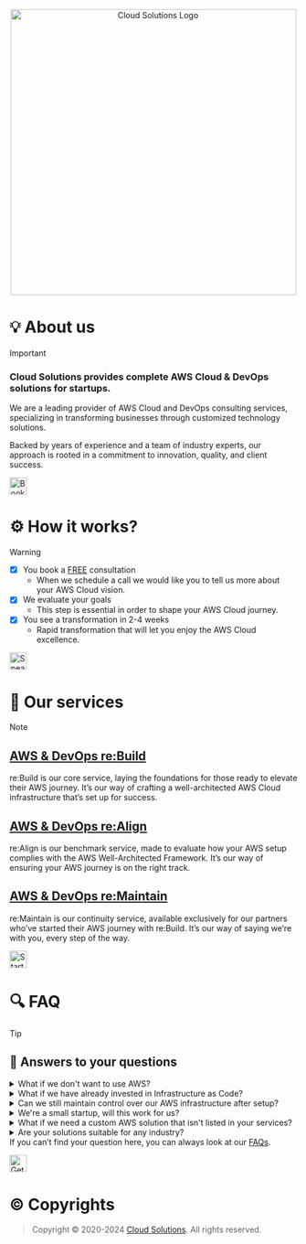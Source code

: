 <p align="center">
    <img src="https://cdn.thecloudsolutions.com/wp-content/uploads/2023/10/favicon-512x512-1.png" alt="Cloud Solutions Logo" height="500" color="green">
</p>

# 💡 About us
> [!IMPORTANT]
> ### Cloud Solutions provides complete AWS Cloud & DevOps solutions for startups.
>
> We are a leading provider of AWS Cloud and DevOps consulting services, specializing in transforming businesses through customized technology solutions.
>
> Backed by years of experience and a team of industry experts, our approach is rooted in a commitment to innovation, quality, and client success.
>
<a href="https://thecloudsolutions.com/contact-us" title="Book a FREE consultation!"><img src="https://img.shields.io/badge/Book_a_FREE_consultation!-6150E8?style=for-the-badge" alt="Book a FREE consultation!" height="30"></a>

# ⚙️ How it works?
> [!WARNING]
>
> - [x] You book a <a href="https://thecloudsolutions.com/contact-us" title="Book a FREE consultation!">FREE</a> consultation
>    * When we schedule a call we would like you to tell us more about your AWS Cloud vision.
> - [x] We evaluate your goals
>    * This step is essential in order to shape your AWS Cloud journey.
> - [x] You see a transformation in 2-4 weeks
>    * Rapid transformation that will let you enjoy the AWS Cloud excellence.
>
<a href="https://thecloudsolutions.com/contact-us" title="Speak to an AWS expert!"><img src="https://img.shields.io/badge/Speak_to_an_AWS_expert!-F3AF4A?style=for-the-badge" alt="Speak to an AWS expert!" height="30"></a>

# 🚀 Our services
> [!NOTE]
> ## <a href="https://thecloudsolutions.com/aws-and-devops-re-build/" title="Cloud Solutions - AWS & DevOps re:Build">AWS & DevOps re:Build</a>
> re:Build is our core service, laying the foundations for those ready to elevate their AWS journey. It’s our way of crafting a well-architected AWS Cloud infrastructure that’s set up for success.
> ## <a href="https://thecloudsolutions.com/aws-and-devops-re-align/" title="Cloud Solutions - AWS & DevOps re:Align">AWS & DevOps re:Align</a>
> re:Align is our benchmark service, made to evaluate how your AWS setup complies with the AWS Well-Architected Framework. It’s our way of ensuring your AWS journey is on the right track.
> ## <a href="https://thecloudsolutions.com/aws-and-devops-re-maintain/" title="Cloud Solutions - AWS & DevOps re:Maintain">AWS & DevOps re:Maintain</a>
> re:Maintain is our continuity service, available exclusively for our partners who’ve started their AWS journey with re:Build. It’s our way of saying we’re with you, every step of the way.
>
<a href="https://thecloudsolutions.com/contact-us" title="Start your journey today!"><img src="https://img.shields.io/badge/Start_your_journey_today!-0969DA?style=for-the-badge" alt="Start your journey today!" height="30"></a>

# 🔍 FAQ
> [!TIP]
> ## 💭 Answers to your questions
> 
> <details>
> <summary>What if we don't want to use AWS?</summary>
> We understand that AWS might not be everyone's choice. We can certainly appreciate the strengths of platforms like Azure and GCP, but AWS is our specialty, and we stick to what we know best. If AWS isn't what you're looking for, we're probably not the right fit. You'll get the best results with a team that's as passionate about other platforms as we are about AWS. We believe in doing one thing really well, and for us, that's AWS.
> </details>
> <details>
> <summary>What if we have already invested in Infrastructure as Code?</summary>
> We value the work you've put into your infrastructure. Where it makes sense, we'll aim to integrate and improve upon your existing Infrastructure as Code, especially any code that is specific to your applications. We aim to enhance and optimize your infrastructure, integrating it with AWS best practices for a seamless and efficient operation.
> </details>
> <details>
> <summary>Can we still maintain control over our AWS infrastructure after setup?</summary>
> Absolutely. We believe in transparency and control. Our main goal is to set up and optimise your AWS environment, but you retain full ownership and control. We'll provide the knowledge and tools for your team to take the wheel and successfully navigate your AWS infrastructure.
> </details>
> <details>
> <summary>We're a small startup, will this work for us?</summary>
> Your size doesn't dictate your ability to leverage AWS. Whether you're big or small, what matters is your willingness to adapt and scale. It's about where you're going, not where you are right now. If your startup's goals align with the efficiency, scalability, and innovation that AWS provides, we're likely a good match. Let's have a conversation to determine if our services can accelerate your journey.
> </details>
> <details>
> <summary>What if we need a custom AWS solution that isn't listed in your services?</summary>
> We love challenges! Our team thrives on crafting custom solutions that meet your specific needs. Whether you have a requirement that's off the beaten path or need innovation that's not on our standard list, we're eager to dive in. We're ready to listen, understand, and develop the AWS infrastructure that's just right for you. Let's collaborate to create a solution that's as unique as your business.
> </details>
> <details>
> <summary>Are your solutions suitable for any industry?</summary>
> Yes, they generally are. AWS offers a broad set of tools that can be customized for different industries, and we've got the experience to match those tools to your specific needs. Each industry comes with its own set of challenges and requirements, and our team is skilled at tailoring AWS solutions that respect these nuances. From healthcare compliance to fintech security, we customize our services to fit your industry's demands
> </details>
> If you can’t find your question here, you can always look at our <a href="https://thecloudsolutions.com/faq/" title="FAQ">FAQs</a>.
>
<a href="https://thecloudsolutions.com/contact-us" title="Get in touch!"><img src="https://img.shields.io/badge/Get_in_touch!-3FB950?style=for-the-badge" alt="Get in touch!" height="30"></a>

# ©️ Copyrights
> Copyright © 2020-2024 <a href="https://thecloudsolutions.com/" title="Cloud Solutions - AWS Cloud & DevOps services for startups!">Cloud Solutions</a>. All rights reserved.
